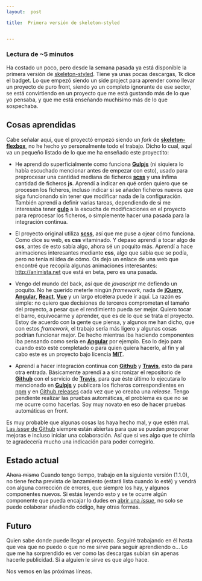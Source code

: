 ```yaml
---
layout:  post

title:  Primera versión de skeleton-styled


---
```


### Lectura de ~5 minutos

Ha costado un poco, pero desde la semana pasada ya está disponible la primera versión de [skeleton-styled](https://github.com/44r0n/skeleton-styled). Tiene ya unas pocas descargas, 1k dice el badget. Lo que empezó siendo un side project para aprender como llevar un proyecto de puro front, siendo yo un completo ignorante de ese sector, se está convirtiendo en un proyecto que me está gustando más de lo que yo pensaba, y que me está enseñando muchísimo más de lo que sospechaba.

## Cosas aprendidas

Cabe señalar aquí, que el proyectó empezó siendo un *fork* de [**skeleton-flexbox**](https://github.com/andreobriennz/skeleton-flexbox), no he hecho yo personalmente todo el trabajo. Dicho lo cual, aquí va un pequeño listado de lo que me ha enseñado este proyectito:

- He aprendido superficialmente como funciona [**Gulpjs**](https://gulpjs.com) (ni siquiera lo había escuchado mencionar antes de empezar con esto), usado para preprocesar una cantidad mediana de ficheros [**scss**](https://sass-lang.com) y una ínfima cantidad de ficheros **js**. Aprendí a indicar en qué orden quiero que se procesen los ficheros, incluso indicar si se añaden ficheros nuevos que siga funcionando sin tener que modificar nada de la configuración. También aprendí a definir varias tareas, dependiendo de si me interesaba tener [**gulp**](https://gulpjs.com) a la escucha de modificaciones en el proyecto para reprocesar los ficheros, o simplemente hacer una pasada para la integración continua.

-  El proyecto original utiliza [**scss**](https://sass-lang.com), así que me puse a ojear cómo funciona. Como dice su web, es **css** vitaminado. Y depaso aprendí a tocar algo de **css**, antes de esto sabía algo, ahora sé un poquito más. Aprendí a hace animaciones interesantes mediante **css**, algo que sabía que se podía, pero no tenía ni idea de cómo. Os dejo un enlace de una web que encontré que recopila algunas animaciones interesantes: http://animista.net que está en beta, pero es una pasada.

- Vengo del mundo del back, así que de *javascript* me defiendo un poquito. No he querido meterle ningún *framework*, nada de [**jQuery**](https://jquery.com), [**Angular**](https://angular.io), [**React**](https://www.reactjs.org), [**Vue**](https://vuejs.org) y un largo etcétera puede ir aquí. La razón es simple: no quiero que decisiones de terceros comprometan el tamaño del proyecto, a pesar que el rendimiento pueda ser mejor. Quiero tocar el barro, equivocarme y aprender, que es de lo que se trata el proyecto. Estoy de acuerdo con la gente que piensa, y algunos me han dicho, que con estos *framework*, el trabajo sería más ligero y algunas cosas podrían funcionar mejor. De hecho mientras iba haciendo componentes iba pensando como sería en [**Angular**](https://angular.io) por ejemplo. Eso lo dejo para cuando esto esté completado o para quien quiera hacerlo, al fin y al cabo este es un proyecto bajo licencia [**MIT**](https://es.wikipedia.org/wiki/Licencia_MIT). 
  
- Aprendí a hacer integración continua con [**Github**](https://github.com) y [**Travis**](https://travis-ci.org), esto da para otra entrada. Básicamente aprendí a a sincronizar el repositorio de [**Github**](https://github.com) con el servicio de [**Travis**](https://travis-ci.org), para que éste último lo ejecutara lo mencionado en [**Gulpjs**](https://gulpjs.com) y publicara los ficheros correspondientes en [npm](https://www.npmjs.com) y en [Github releases](https://github.com/44r0n/skeleton-styled/releases) cada vez que yo creaba una *release*. Tengo pendiente realizar las pruebas automáticas, el problema es que no se me ocurre como hacerlas. Soy muy novato en eso de hacer pruebas automáticas en front.

Es muy probable que algunas cosas las haya hecho mal, y que estén mal. [Las *issue* de Github](https://github.com/44r0n/skeleton-styled/issues) siempre están abiertas para que se puedan proponer mejoras e incluso iniciar una colaboración. Así que si ves algo que te chirría te agradecería mucho una indicación para poder corregirlo.

## Estado actual

~~Ahora mismo~~ Cuando tengo tiempo, trabajo en la siguiente versión (1.1.0), no tiene fecha prevista de lanzamiento (estará lista cuando lo esté) y vendrá con alguna corrección de errores, que siempre los hay, y algunos componentes nuevos. Si estás leyendo esto y se te ocurre algún componente que pueda encajar lo dudes en [abrir una *issue*](https://github.com/44r0n/skeleton-styled/issues), no solo se puede colaborar añadiendo código, hay otras formas.



## Futuro

Quien sabe donde puede llegar el proyecto. Seguiré trabajando en él hasta que vea que no puedo o que no me sirve para seguir aprendiendo o... Lo que me ha sorprendido es ver como las descargas subían sin apenas hacerle publicidad. Si a alguien le sirve es que algo hace.



Nos vemos en las próximas líneas.


